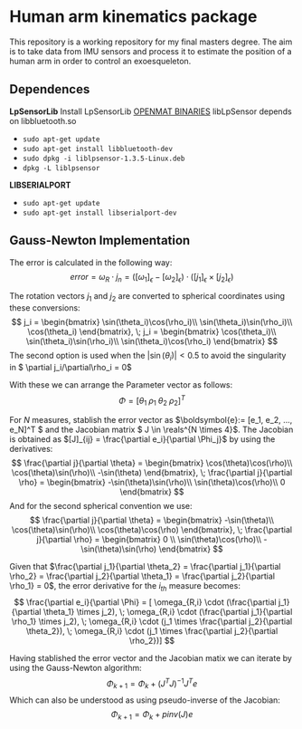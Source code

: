 # Human arm kinematics package
This repository is a working repository for my final masters degree. The aim is to take data from IMU sensors and process it to estimate the position of a human arm in order to control an exoesqueleton. 

## Dependences
**LpSensorLib**
Install LpSensorLib [OPENMAT BINARIES](https://lp-research.com/support/)
libLpSensor depends on libbluetooth.so
- `sudo apt-get update`
- `sudo apt-get install libbluetooth-dev`
- `sudo dpkg -i liblpsensor-1.3.5-Linux.deb`
- `dpkg -L liblpsensor`

**LIBSERIALPORT**
- `sudo apt-get update`
- `sudo apt-get install libserialport-dev`

## Gauss-Newton Implementation
The error is calculated in the following way:
$$ error = \omega_{R} \cdot j_n = ([\omega_1]_\epsilon - [\omega_2]_\epsilon) \cdot ([j_1]_\epsilon \times [j_2]_\epsilon) $$

The rotation vectors $j_1$ and $j_2$ are converted to spherical coordinates using these conversions:
$$ j_i = \begin{bmatrix} \sin(\theta_i)\cos(\rho_i)\\ \sin(\theta_i)\sin(\rho_i)\\ \cos(\theta_i)
\end{bmatrix}, \; j_i = \begin{bmatrix} \cos(\theta_i)\\ \sin(\theta_i)\sin(\rho_i)\\ \sin(\theta_i)\cos(\rho_i)
\end{bmatrix} $$
The second option is used when the $|\sin(\theta_i)| < 0.5$ to avoid the singularity in $ \partial j_i/\partial\rho_i = 0$

With these we can arrange the Parameter vector as follows:
$$ \Phi = [\theta_1 \; \rho_1 \;\theta_2 \; \rho_2]^T $$

For $N$ measures, stablish the error vector as $\boldsymbol{e}:= [e_1, e_2, ..., e_N]^T $ and the Jacobian matrix $ J \in \reals^{N \times 4}$. The Jacobian is obtained as $[J]_{ij} = \frac{\partial e_i}{\partial \Phi_j}$ by using the derivatives:
$$ \frac{\partial j}{\partial \theta} = \begin{bmatrix} \cos(\theta)\cos(\rho)\\ \cos(\theta)\sin(\rho)\\ -\sin(\theta)
\end{bmatrix}, \; \frac{\partial j}{\partial \rho} = \begin{bmatrix} -\sin(\theta)\sin(\rho)\\ \sin(\theta)\cos(\rho)\\ 0
\end{bmatrix} $$
And for the second spherical convention we use:
$$ \frac{\partial j}{\partial \theta} = \begin{bmatrix} -\sin(\theta)\\ \cos(\theta)\sin(\rho)\\ \cos(\theta)\cos(\rho)
\end{bmatrix}, \; \frac{\partial j}{\partial \rho} = \begin{bmatrix} 0 \\ \sin(\theta)\cos(\rho)\\ -\sin(\theta)\sin(\rho)
\end{bmatrix} $$

Given that $\frac{\partial j_1}{\partial \theta_2} = \frac{\partial j_1}{\partial \rho_2} = \frac{\partial j_2}{\partial \theta_1} = \frac{\partial j_2}{\partial \rho_1} = 0$, the error derivative for the $i_{th}$ measure becomes:
$$ \frac{\partial e_i}{\partial \Phi} = [
    \omega_{R,i} \cdot (\frac{\partial j_1}{\partial \theta_1} \times j_2), \; 
    \omega_{R,i} \cdot (\frac{\partial j_1}{\partial \rho_1}   \times j_2), \;
    \omega_{R,i} \cdot (j_1 \times \frac{\partial j_2}{\partial \theta_2}), \;
    \omega_{R,i} \cdot (j_1 \times \frac{\partial j_2}{\partial \rho_2})]
$$

Having stablished the error vector and the Jacobian matix we can iterate by using the Gauss-Newton algorithm:
$$ \Phi_{k+1} = \Phi_{k} + (J^TJ)^{-1}J^Te $$
Which can also be understood as using pseudo-inverse of the Jacobian:
$$ \Phi_{k+1} = \Phi_{k} + pinv(J)e $$
